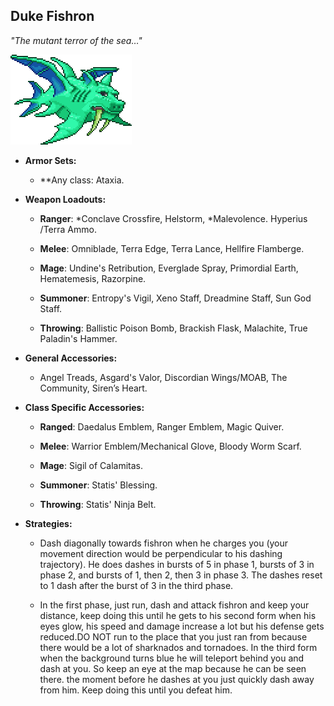 ## Duke Fishron

*"The mutant terror of the sea…"*

![image alt text](../public/BMbpD6rCZ1qoniF20u7H2A_img_57.png)

* **Armor Sets:**

    * **Any class: Ataxia.

* **Weapon Loadouts:**

    * **Ranger**: *Conclave Crossfire, Helstorm, *Malevolence. Hyperius /Terra Ammo.

    * **Melee**: Omniblade, Terra Edge, Terra Lance, Hellfire Flamberge.

    * **Mage**: Undine's Retribution, Everglade Spray, Primordial Earth, Hematemesis, Razorpine.

    * **Summoner**: Entropy's Vigil, Xeno Staff, Dreadmine Staff, Sun God Staff.

    * **Throwing**: Ballistic Poison Bomb, Brackish Flask, Malachite, True Paladin's Hammer.

* **General Accessories:**

    * Angel Treads, Asgard's Valor, Discordian Wings/MOAB, The Community, Siren’s Heart.

* **Class Specific Accessories:**

    * **Ranged**: Daedalus Emblem, Ranger Emblem, Magic Quiver.

    * **Melee**: Warrior Emblem/Mechanical Glove, Bloody Worm Scarf.

    * **Mage**: Sigil of Calamitas.

    * **Summoner**: Statis' Blessing.

    * **Throwing**: Statis' Ninja Belt.

* **Strategies:**

    * Dash diagonally towards fishron when he charges you (your movement direction would be perpendicular to his dashing trajectory). He does dashes in bursts of 5 in phase 1, bursts of 3 in phase 2, and bursts of 1, then 2, then 3 in phase 3. The dashes reset to 1 dash after the burst of 3 in the third phase.

    * In the first phase, just run, dash and attack fishron and keep your distance, keep doing this until he gets to his second form when his eyes glow, his speed and damage increase a lot but his defense gets reduced.DO NOT run to the place that you just ran from because there would be a lot of sharknados and tornadoes. In the third form when the background turns blue he will teleport behind you and dash at you. So keep an eye at the map because he can be seen there. the moment before he dashes at you just quickly dash away from him. Keep doing this until you defeat him.
